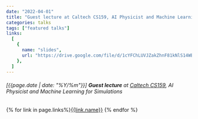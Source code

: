 ```yaml
---
date: "2022-04-01"
title: "Guest lecture at Caltech CS159, AI Physicist and Machine Learning for Simulations"
categories: talks
tags: ["featured talks"]
links:
  [
    {
      name: "slides",
      url: "https://drive.google.com/file/d/1cYFChLUVJZakZhnF81kNlS14WBV2HnQL/view?usp=sharing",
    },
  ]
---
```


###### [{{page.date | date: "%Y/%m"}}] **Guest lecture** at [Caltech CS159](https://sites.google.com/view/cs159/lectures?authuser=0), AI Physicist and Machine Learning for Simulations

{% for link in page.links%}<span class="badge bg-info"><a href="{{link.url}}">{{link.name}}</a></span> {% endfor %}
